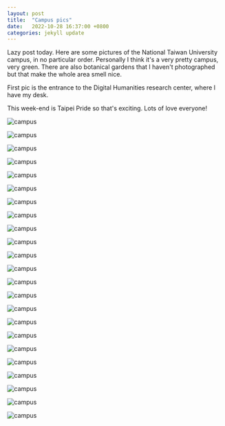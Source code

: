 ```yaml
---
layout: post
title:  "Campus pics"
date:   2022-10-28 16:37:00 +0800
categories: jekyll update
---
```


Lazy post today. Here are some pictures of the National Taiwan University campus, in no particular order. Personally I think it's a very pretty campus, very green. There are also botanical gardens that I haven't photographed but that make the whole area smell nice. 

First pic is the entrance to the Digital Humanities research center, where I have my desk. 

This week-end is Taipei Pride so that's exciting. Lots of love everyone! 


![campus](https://baitu.github.io/taiwan/assets/img/20221027_090030.jpg)

![campus](https://baitu.github.io/taiwan/assets/img/20221027_085922.jpg)

![campus](https://baitu.github.io/taiwan/assets/img/20221027_090007.jpg)

![campus](https://baitu.github.io/taiwan/assets/img/20221027_172350.jpg)

![campus](https://baitu.github.io/taiwan/assets/img/20221025_141259.jpg)

![campus](https://baitu.github.io/taiwan/assets/img/20221025_141338.jpg)

![campus](https://baitu.github.io/taiwan/assets/img/20221025_141528.jpg)

![campus](https://baitu.github.io/taiwan/assets/img/20221025_141638.jpg)

![campus](https://baitu.github.io/taiwan/assets/img/20221025_141844.jpg)

![campus](https://baitu.github.io/taiwan/assets/img/20221025_141922.jpg)

![campus](https://baitu.github.io/taiwan/assets/img/20221025_142023.jpg)

![campus](https://baitu.github.io/taiwan/assets/img/20221025_142032.jpg)

![campus](https://baitu.github.io/taiwan/assets/img/20221025_142116.jpg)

![campus](https://baitu.github.io/taiwan/assets/img/20221025_142236.jpg)

![campus](https://baitu.github.io/taiwan/assets/img/20221025_142338.jpg)

![campus](https://baitu.github.io/taiwan/assets/img/20221025_142444.jpg)

![campus](https://baitu.github.io/taiwan/assets/img/20221025_142545.jpg)

![campus](https://baitu.github.io/taiwan/assets/img/20221025_142649.jpg)

![campus](https://baitu.github.io/taiwan/assets/img/20221025_142655.jpg)

![campus](https://baitu.github.io/taiwan/assets/img/20221025_142743.jpg)

![campus](https://baitu.github.io/taiwan/assets/img/20221025_142856.jpg)

![campus](https://baitu.github.io/taiwan/assets/img/20221025_142958.jpg)

![campus](https://baitu.github.io/taiwan/assets/img/20221025_143047.jpg)
